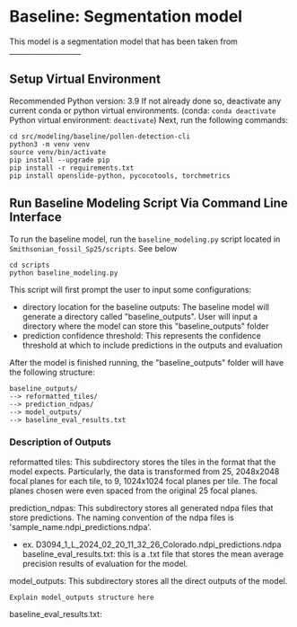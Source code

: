 # Baseline: Segmentation model
This model is a segmentation model that has been taken from ____________________

## Setup Virtual Environment
Recommended Python version: 3.9
If not already done so, deactivate any current conda or python virtual environments. (conda: `conda deactivate` Python virtual environment: `deactivate`)
Next, run the following commands:
```
cd src/modeling/baseline/pollen-detection-cli
python3 -m venv venv
source venv/bin/activate
pip install --upgrade pip
pip install -r requirements.txt
pip install openslide-python, pycocotools, torchmetrics
```

## Run Baseline Modeling Script Via Command Line Interface
To run the baseline model, run the `baseline_modeling.py` script located in `Smithsonian_fossil_Sp25/scripts`. See below
```
cd scripts
python baseline_modeling.py
```
This script will first prompt the user to input some configurations:
- directory location for the baseline outputs: The baseline model will generate a directory called "baseline_outputs". User will input a directory where the model can store this "baseline_outputs" folder
- prediction confidence threshold: This represents the confidence threshold at which to include predictions in the outputs and evaluation

After the model is finished running, the "baseline_outputs" folder will have the following structure:
```
baseline_outputs/
--> reformatted_tiles/
--> prediction_ndpas/
--> model_outputs/
--> baseline_eval_results.txt
```

### Description of Outputs
reformatted tiles: This subdirectory stores the tiles in the format that the model expects. Particularly, the data is transformed from 25, 2048x2048 focal planes for each tile, to 9, 1024x1024 focal planes per tile. The focal planes chosen were even spaced from the original 25 focal planes. 

prediction_ndpas: This subdirectory stores all generated ndpa files that store predictions. The naming convention of the ndpa files is 'sample_name.ndpi_predictions.ndpa'.
- ex. D3094_1_L_2024_02_20_11_32_26_Colorado.ndpi_predictions.ndpa
baseline_eval_results.txt: this is a .txt file that stores the mean average precision results of evaluation for the model.

model_outputs: This subdirectory stores all the direct outputs of the model. 
```
Explain model_outputs structure here 
```

baseline_eval_results.txt: 



